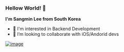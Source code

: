 ### Hellow World! 👋

**I'm Sangmin Lee from South Korea**

- 🤔 I'm interested in Backend Development
- 👯 I’m looking to collaborate with iOS/Andorid devs

[![image](https://user-images.githubusercontent.com/68796085/122099954-9145b380-ce4d-11eb-833c-72ea11106943.png)](mailto:sangminlee7648@gmail.com)


<!--
**sangmin7648/sangmin7648** is a ✨ _special_ ✨ repository because its `README.md` (this file) appears on your GitHub profile.

Here are some ideas to get you started:

- 🔭 I’m currently working on ...
- 🌱 I’m currently learning ...
- 👯 I’m looking to collaborate on ...
- 🤔 I’m looking for help with ...
- 💬 Ask me about ...
- 📫 How to reach me: ...
- 😄 Pronouns: ...
- ⚡ Fun fact: ...
-->
